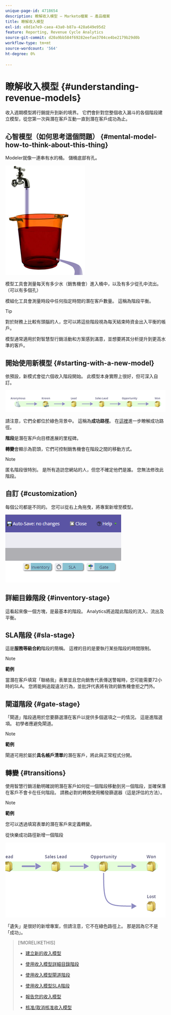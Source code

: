 ```yaml
---
unique-page-id: 4718654
description: 瞭解收入模型 — Marketo檔案 — 產品檔案
title: 瞭解收入模型
exl-id: e8d1e7e9-caea-43a0-b87a-428a649e95d2
feature: Reporting, Revenue Cycle Analytics
source-git-commit: d20a9bb584f69282eefae3704ce4be2179b29d0b
workflow-type: tm+mt
source-wordcount: '564'
ht-degree: 0%

---
```


# 瞭解收入模型 {#understanding-revenue-models}

收入週期模型將行銷提升到新的境界。 它們會針對您整個收入漏斗的各個階段建立模型，從您第一次與潛在客戶互動一直到潛在客戶成功為止。

## 心智模型（如何思考這個問題） {#mental-model-how-to-think-about-this-thing}

Modeler就像一連串有水的桶。 儲桶底部有孔。

![](assets/image2015-6-12-10-3a14-3a4.png)

模型工具會測量每天有多少水（銷售機會）進入桶中，以及有多少從孔中流出。 （可以有多個孔）

模組化工具會測量時段中任何指定時間的潛在客戶數量。 這稱為階段平衡。

>[!TIP]
>
>對於財務上比較有頭腦的人，您可以將這些階段視為每天結束時資金出入平衡的帳戶。

模型通常適用於對智慧型行銷活動和方案感到滿意，並想要將其分析提升到更高水準的客戶。

## 開始使用新模型 {#starting-with-a-new-model}

依預設，新模式會從六個收入階段開始。 此模型本身實際上很好，但可深入自訂。

![](assets/image2015-6-12-9-3a43-3a11.png)

請注意，它們全都位於綠色背景中。 這稱為&#x200B;**成功路徑**。 在[這裡](/help/marketo/product-docs/reporting/revenue-cycle-analytics/revenue-cycle-models/understanding-revenue-model-success-path.md)進一步瞭解成功路徑。

**階段**&#x200B;是潛在客戶向目標進展的里程碑。

**轉變**&#x200B;會顯示為箭頭，它們可控制銷售機會在階段之間的移動方式。

>[!NOTE]
>
>匿名階段很特別。 是所有造訪您網站的人，但您不確定他們是誰。 您無法修改此階段。

## 自訂 {#customization}

每個公司都是不同的。 您可以從右上角拖曳，將專案新增至模型。

![](assets/image2015-6-12-9-3a45-3a36.png)

## 詳細目錄階段 {#inventory-stage}

這看起來像一個方塊，是最基本的階段。 Analytics將追蹤此階段的流入、流出及平衡。

## SLA階段 {#sla-stage}

這是&#x200B;**服務等級合約**&#x200B;階段的簡稱。 這裡的目的是要執行某些階段的時間限制。

>[!NOTE]
>
>**範例**
>
>當潛在客戶填寫「聯絡我」表單並且您向銷售代表傳送警報時，您可能需要72小時的SLA。 您將能夠追蹤違法行為，並批評代表將有效的銷售機會拒之門外。

## 閘道階段 {#gate-stage}

「閘道」階段適用於您要篩選潛在客戶以提供多個選項之一的情況。 這是進階選項。 初學者應避免閘道。

>[!NOTE]
>
>**範例**
>
>閘道可用於屬於&#x200B;**具名帳戶清單**&#x200B;的潛在客戶，將此與正常程式分開。

## 轉變 {#transitions}

使用智慧行銷活動明確說明潛在客戶如何從一個階段移動到另一個階段，並確保潛在客戶不會卡在任何階段。 請務必對的轉換使用觸發篩選器（這是評估的方法）。

>[!NOTE]
>
>**範例**
>
>您可以透過填寫表單的潛在客戶來定義轉變。

從快樂成功路徑新增一個階段

![](assets/image2015-6-12-10-3a10-3a26.png)

「遺失」是很好的新增專案，但請注意，它不在綠色路徑上。 那是因為它不是「成功」。

>[!MORELIKETHIS]
>
>* [建立新的收入模型](/help/marketo/product-docs/reporting/revenue-cycle-analytics/revenue-cycle-models/create-a-new-revenue-model.md)
>
>* [使用收入模型詳細目錄階段](/help/marketo/product-docs/reporting/revenue-cycle-analytics/revenue-cycle-models/using-revenue-model-inventory-stages.md)
>
>* [使用收入模型閘道階段](/help/marketo/product-docs/reporting/revenue-cycle-analytics/revenue-cycle-models/using-revenue-model-gate-stages.md)
>
>* [使用收入模型SLA階段](/help/marketo/product-docs/reporting/revenue-cycle-analytics/revenue-cycle-models/using-revenue-model-sla-stages.md)
>
>* [報告您的收入模型](/help/marketo/product-docs/reporting/revenue-cycle-analytics/revenue-cycle-models/report-on-your-revenue-model.md)
>
>* [核准/取消核准收入模型](/help/marketo/product-docs/reporting/revenue-cycle-analytics/revenue-cycle-models/approve-unapprove-a-revenue-model.md)
